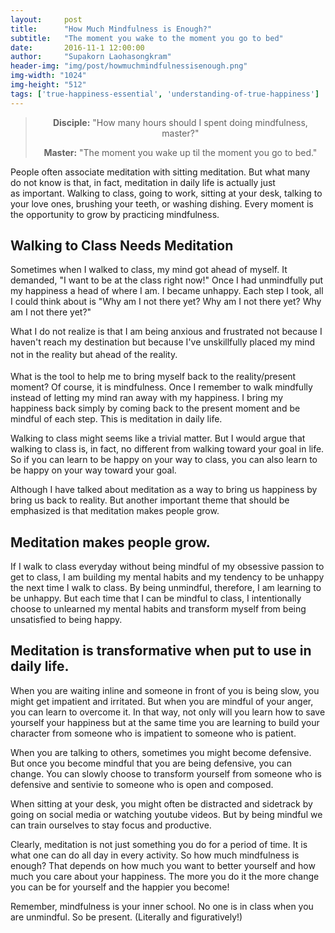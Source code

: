 ```yaml
---
layout:     post
title:      "How Much Mindfulness is Enough?"
subtitle:   "The moment you wake to the moment you go to bed"
date:       2016-11-1 12:00:00
author:     "Supakorn Laohasongkram"
header-img: "img/post/howmuchmindfulnessisenough.png"
img-width: "1024"
img-height: "512"
tags: ['true-happiness-essential', 'understanding-of-true-happiness']
---
```

<blockquote>
<p style="text-align: center;"><strong>Disciple:</strong> "How many hours should I spent doing mindfulness, master?"</p>
<p style="text-align: center;"><strong>Master:</strong> "The moment you wake up til the moment you go to bed."</p>
</blockquote>
People often associate meditation with sitting meditation. But what many do not know is that, in fact, meditation in daily life is actually just as important. Walking to class, going to work, sitting at your desk, talking to your love ones, brushing your teeth, or washing dishing. Every moment is the opportunity to grow by practicing mindfulness.
<h2><strong>Walking to Class Needs Meditation</strong></h2>
Sometimes when I walked to class, my mind got ahead of myself. It demanded, "I want to be at the class right now!" Once I had unmindfully put my happiness a head of where I am. I became unhappy. Each step I took, all I could think about is "Why am I not there yet? Why am I not there yet? Why am I not there yet?"

What I do not realize is that I am being anxious and frustrated not because I haven't reach my destination but because I've unskillfully placed my mind not in <span style="line-height: 1.7;">the reality but ahead of the reality. </span>

What is the tool to help me to bring myself back to the reality/present moment? Of course, it is mindfulness. Once I remember to walk mindfully instead of letting my mind ran away with my happiness. I bring my happiness back simply by coming back to the present moment and be mindful of each step. This is meditation in daily life.

Walking to class might seems like a trivial matter. But I would argue that walking to class is, in fact, no different from walking toward your goal in life. So if you can learn to be happy on your way to class, you can also learn to be happy on your way toward your goal.

Although I have talked about meditation as a way to bring us happiness by bring us back to reality. But another important theme that should be emphasized is that meditation makes people grow.
<h2 style="text-align: left;"><strong>Meditation makes people grow</strong>.</h2>
If I walk to class everyday without being mindful of my obsessive passion to get to class, I am building my mental habits and my tendency to be unhappy the next time I walk to class. By being unmindful, therefore, I am learning to be unhappy. But each time that I can be mindful to class, I intentionally choose to unlearned my mental habits and transform myself from being unsatisfied to being happy.
<h2><strong>Meditation is transformative when put to use in daily life. </strong></h2>
When you are waiting inline and someone in front of you is being slow, you might get impatient and irritated. But when you are mindful of your anger, you can learn to overcome it. In that way, not only will you learn how to save yourself your happiness but at the same time you are learning to build your character from someone who is impatient to someone who is patient.

When you are talking to others, sometimes you might become defensive. But once you become mindful that you are being defensive, you can change. You can slowly choose to transform yourself from someone who is defensive and sentivie to someone who is open and composed.

When sitting at your desk, you might often be distracted and sidetrack by going on social media or watching youtube videos. But by being mindful we can train ourselves to stay focus and productive.

Clearly, meditation is not just something you do for a period of time. It is what one can do all day in every activity. So how much mindfulness is enough? That depends on how much you want to better yourself and how much you care about your happiness. The more you do it the more change you can be for yourself and the happier you become!

Remember, mindfulness is your inner school. No one is in class when you are unmindful. So be present. (Literally and figuratively!)


